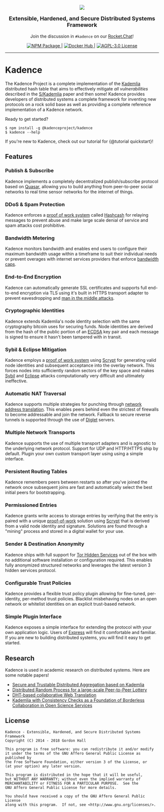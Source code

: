 <p align="center" class="docstrap-hideme">
  <a href="https://kadence.gitlab.io"><img src="https://assets.gitlab-static.net/uploads/-/system/group/avatar/3071188/36767738.png"></a>
</p>
<p style="font-size:18px" align="center"><strong>Extensible, Hardened, and Secure Distributed Systems Framework</strong></p>
<p align="center">
  Join the discussion in <code>#kadence</code> on our <a href="https://chat.counterpoint.info/channel/kadence">Rocket.Chat</a>!
</p>
<div align="center">
  <a href="https://www.npmjs.com/package/@kadenceproject/kadence">
    <img src="https://img.shields.io/npm/v/@kadenceproject/kadence.svg?style=flat-square" alt="NPM Package">
  </a> | 
  <a href="https://hub.docker.com/r/kadence/kadence">
    <img src="https://img.shields.io/docker/pulls/kadence/kadence.svg?style=flat-square" alt="Docker Hub">
  </a> | 
  <a href="https://gitlab.com/kadence/kadence/raw/master/LICENSE">
    <img src="https://img.shields.io/badge/license-AGPLv3-blue.svg?style=flat-square" alt="AGPL-3.0 License">
  </a>
</div>

---

Kadence
=======

The Kadence Project is a complete implementation of the 
[Kademlia](http://www.scs.stanford.edu/%7Edm/home/papers/kpos.pdf) distributed 
hash table that aims to effectively mitigate *all vulnerabilities* described in 
the [S/Kademlia](https://gnunet.org/sites/default/files/SKademlia2007.pdf) 
paper and then some! Kadence provides developers of distributed systems a 
complete framework for inventing new protocols on a rock solid base as well as 
providing a complete reference implementation of a Kadence network.

Ready to get started?

```
$ npm install -g @kadenceproject/kadence
$ kadence --help
```

If you're new to Kadence, check out our tutorial for {@tutorial quickstart}!

Features
--------

### Publish & Subscribe

Kadence implements a completely decentralized publish/subscribe protocol based 
on [Quasar](http://research.microsoft.com/en-us/um/people/saikat/pub/iptps08-quasar.pdf), 
allowing you to build anything from peer-to-peer social networks to real time 
sensor networks for the internet of things.

### DDoS & Spam Protection

Kadence enforces a [proof of work system](https://en.wikipedia.org/wiki/Proof-of-work_system) 
called [Hashcash](https://en.wikipedia.org/wiki/Hash_cash) for relaying 
messages to prevent abuse and make large scale denial of service and spam 
attacks cost prohibitive.

### Bandwidth Metering

Kadence monitors bandwidth and enables end users to configure their maximum 
bandwidth usage within a timeframe to suit their individual needs or prevent 
overages with internet services providers that enforce 
[bandwidth caps](https://en.wikipedia.org/wiki/Bandwidth_cap).

### End-to-End Encryption

Kadence can automatically generate SSL certificates and supports full 
end-to-end encryption via TLS using it's built in HTTPS transport adapter to 
prevent eavesdropping and [man in the middle attacks](https://en.wikipedia.org/wiki/Man-in-the-middle_attack).

### Cryptographic Identities

Kadence extends Kademlia's node identity selection with the same cryptography 
bitcoin uses for securing funds. Node identities are derived from the hash of 
the public portion of an [ECDSA](https://en.wikipedia.org/wiki/Elliptic_Curve_Digital_Signature_Algorithm) 
key pair and each message is signed to ensure it hasn't been tampered with in 
transit.

### Sybil & Eclipse Mitigation

Kadence employs a [proof of work system](https://en.wikipedia.org/wiki/Proof-of-work_system) 
using [Scrypt](https://en.wikipedia.org/wiki/Scrypt) for generating valid
node identities and subsequent acceptance into the overlay network. This 
forces nodes into sufficiently random sectors of the key space and makes 
[Sybil](https://en.wikipedia.org/wiki/Sybil_attack) and 
[Eclipse](http://www.eecs.harvard.edu/~mema/courses/cs264/papers/eclipse-infocom06.pdf) 
attacks computationally very difficult and ultimately ineffective.

### Automatic NAT Traversal

Kadence supports multiple strategies for punching through 
[network address translation](https://en.wikipedia.org/wiki/Network_address_translation). 
This enables peers behind even the strictest of firewalls to become addressable 
and join the network. Fallback to secure reverse tunnels is supported through 
the use of [Diglet](https://gitlab.com/bookchin/diglet) servers.

### Multiple Network Transports

Kadence supports the use of multiple transport adapters and is agnostic to the 
underlying network protocol. Support for UDP and HTTP/HTTPS ship by default. 
Plugin your own custom transport layer using using a simple interface.

### Persistent Routing Tables

Kadence remembers peers between restarts so after you've joined the network once 
subsequent joins are fast and automatically select the best initial peers for 
bootstrapping.

### Permissioned Entries

Kadence grants write access to storage entries by verifying that the entry is 
paired with a unique [proof-of-work](https://en.wikipedia.org/wiki/Proof_of_work) 
solution using [Scrypt](https://en.wikipedia.org/wiki/Scrypt) that is derived 
from a valid node identity and signature. Solutions are found through a "mining" 
process and stored in a digital wallet for your use.

### Sender & Destination Anonymity

Kadence ships with full support for 
[Tor Hidden Services](https://en.wikipedia.org/wiki/Tor_hidden_service) out of 
the box with no additional software installation or configuration required. 
This enables fully anonymized structured networks and leverages the latest 
version 3 hidden services protocol.

### Configurable Trust Policies

Kadence provides a flexible trust policy plugin allowing for fine-tuned, 
per-identity, per-method trust policies. Blacklist misbehaving nodes on an 
open network or whitelist identities on an explicit trust-based network.

### Simple Plugin Interface

Kadence exposes a simple interface for extending the protocol with your own 
application logic. Users of [Express](https://expressjs.com/) will find it 
comfortable and familiar. If you are new to building distributed systems, you 
will find it easy to get started.

Research
--------

Kadence is used in academic research on distributed systems. Here are some 
notable papers!

* [Secure and Trustable Distributed Aggregation based on Kademlia](https://arxiv.org/pdf/1709.03265.pdf)
* [Distributed Random Process for a large-scale Peer-to-Peer Lottery](https://hal.inria.fr/hal-01583824/document)
* [DHT-based collaborative Web Translation](https://etd.ohiolink.edu/!etd.send_file?accession=ucin1479821556144121&disposition=inline)
* [Kademlia with Consistency Checks as a Foundation of Borderless Collaboration in Open Science Services](https://www.sciencedirect.com/science/article/pii/S1877050916327041)

License
-------

    Kadence - Extensible, Hardened, and Secure Distributed Systems Framework  
    Copyright (C) 2014 - 2018 Gordon Hall

    This program is free software: you can redistribute it and/or modify
    it under the terms of the GNU Affero General Public License as published by
    the Free Software Foundation, either version 3 of the License, or
    (at your option) any later version.

    This program is distributed in the hope that it will be useful,
    but WITHOUT ANY WARRANTY; without even the implied warranty of
    MERCHANTABILITY or FITNESS FOR A PARTICULAR PURPOSE.  See the
    GNU Affero General Public License for more details.

    You should have received a copy of the GNU Affero General Public License
    along with this program.  If not, see <http://www.gnu.org/licenses/>.


